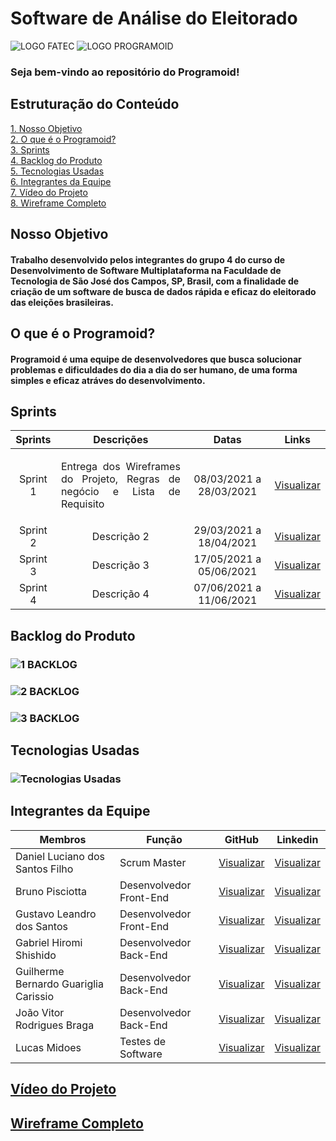 # Software de Análise do Eleitorado

![LOGO FATEC](https://fatecsjc-prd.azurewebsites.net/images/logo/fatecsjc_400x192.png)
![LOGO PROGRAMOID](https://github.com/Group-4-Fatec-SJC/Analise-Eleitorado/blob/main/assets/logo.png)

### Seja bem-vindo ao repositório do Programoid!

## Estruturação do Conteúdo

<a href="#Nosso_Objetivo">1. Nosso Objetivo</a><br>
<a href="#O_que_é_o_Programoid">2. O que é o Programoid?</a><br>
<a href="#Sprints">3. Sprints</a><br>
<a href="#Backlog_do_Produto">4. Backlog do Produto</a><br>
<a href="#Tecnologias_Usadas">5. Tecnologias Usadas</a><br>
<a href="#Integrantes_da_Equipe">6. Integrantes da Equipe</a><br>
<a href="#Video_do_Projeto">7. Vídeo do Projeto</a><br>
<a href="#Wireframe_Completo">8. Wireframe Completo</a><br>


## <a name="Nosso_Objetivo">Nosso Objetivo</a>

#### Trabalho desenvolvido pelos integrantes do grupo 4 do curso de Desenvolvimento de Software Multiplataforma na Faculdade de Tecnologia de São José dos Campos, SP, Brasil, com a finalidade de criação de um software de busca de dados rápida e eficaz do eleitorado das eleições brasileiras.

## <a name="O_que_é_o_Programoid">O que é o Programoid?</a>

#### Programoid é uma equipe de desenvolvedores que busca solucionar problemas e dificuldades do dia a dia do ser humano, de uma forma simples e eficaz atráves do desenvolvimento.


## <a name="Sprints">Sprints</a>

Sprints   | Descrições  | Datas  | Links |
:---------: | :-----:  | :------------:  | :---------: |
Sprint 1  | <p style='text-align: justify;'> Entrega dos Wireframes do Projeto, Regras de negócio e Lista de Requisito </p>|  08/03/2021 a 28/03/2021  | [Visualizar](https://github.com/Group-4-Fatec-SJC/Analise-Eleitorado/blob/1-Sprint/README.md )   |
Sprint 2  | Descrição 2  |  29/03/2021 a 18/04/2021  | [Visualizar](https://github.com/Group-4-Fatec-SJC/Analise-Eleitorado/blob/1-Sprint/README.md)   |
Sprint 3  | Descrição 3  |  17/05/2021 a 05/06/2021  |[Visualizar](https://github.com/Group-4-Fatec-SJC/Analise-Eleitorado/blob/1-Sprint/README.md)   |
Sprint 4  | Descrição 4  |  07/06/2021 a 11/06/2021  | [Visualizar](https://github.com/Group-4-Fatec-SJC/Analise-Eleitorado/blob/1-Sprint/README.md)   |



## <a name="Backlog_do_Produto">Backlog do Produto</a>

### ![1 BACKLOG](https://github.com/Group-4-Fatec-SJC/Analise-Eleitorado/blob/main/assets/backlog.PNG)
### ![2 BACKLOG](https://github.com/Group-4-Fatec-SJC/Analise-Eleitorado/blob/main/assets/backlog_1.PNG)
### ![3 BACKLOG](https://github.com/Group-4-Fatec-SJC/Analise-Eleitorado/blob/main/assets/backlog_2.PNG)

## <a name="Tecnologias_Usadas">Tecnologias Usadas</a>
### ![Tecnologias Usadas](https://github.com/Group-4-Fatec-SJC/Analise-Eleitorado/blob/main/assets/Tecnologias%20Utilizadas.png)


## <a name="Integrantes_da_Equipe">Integrantes da Equipe</a>

Membros   | Função  | GitHub  | Linkedin |
--------- | ---------  | ---------  | --------- |
Daniel Luciano dos Santos Filho                   | Scrum Master   |  [Visualizar](https://github.com/daniellsfilho)  | [Visualizar](linkedin)   |
Bruno Pisciotta                | Desenvolvedor Front-End  |  [Visualizar](https://github.com/bruno-pisciotta281)  | [Visualizar](https://www.linkedin.com/in/bruno-pisciotta-577216198)        |
Gustavo Leandro dos Santos     | Desenvolvedor Front-End  |  [Visualizar](https://github.com/gustavols)  | [Visualizar](https://www.linkedin.com/in/gustavo-santos-a0657219b/)                                                  |
Gabriel Hiromi Shishido | Desenvolvedor Back-End  |  [Visualizar](https://github.com/Gabriel-Shishido)  | [Visualizar](https://www.linkedin.com/in/gabriel-hiromi-shishido-55b0621ba)    |
Guilherme Bernardo Guariglia Carissio | Desenvolvedor Back-End  |  [Visualizar](https://github.com/GuilhermeCarissio777)  | [Visualizar](https://www.linkedin.com/in/guilherme-carissio-7275a4207)    |
João Vitor Rodrigues Braga | Desenvolvedor Back-End  |  [Visualizar](https://github.com/jvrb)  | [Visualizar](https://www.linkedin.com/in/joaovitor-rodriguesbraga/)    |
Lucas Midoes                   | Testes de Software  |  [Visualizar](https://github.com/LykeMidrod)  | [Visualizar](https://www.linkedin.com/in/ㅤlucas-midões-r-a5333110b)               |





## <a name="Video_do_Projeto">[Vídeo do Projeto](https://www.linkedin.com/in/gabriel-hiromi-shishido-55b0621ba)</a>

## <a name="Wireframe_Completo">[Wireframe Completo](https://www.figma.com/file/GegxNnhKxYTVcjczO1CTOK/PROJETO-API-S?node-id=0%3A1)</a>






